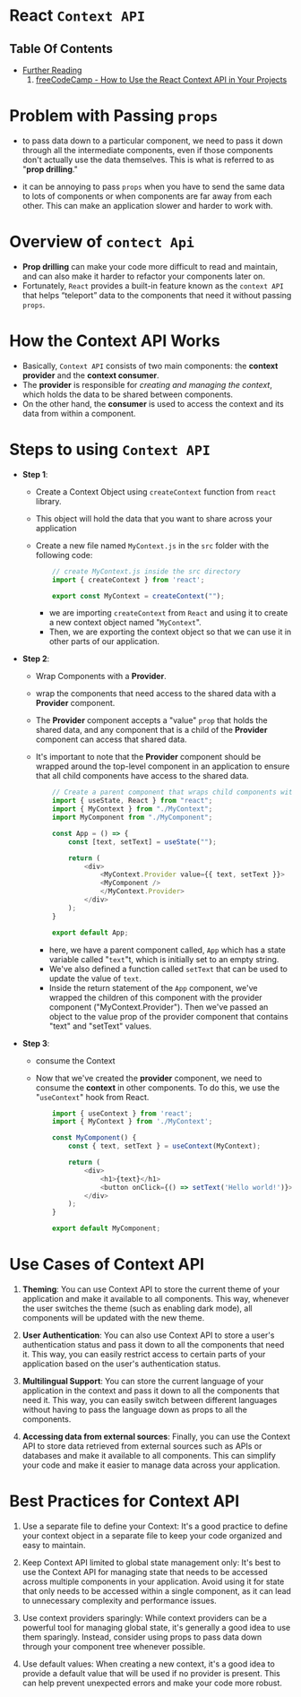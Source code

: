 # React `Context API`

## Table Of Contents
- [Further Reading]()
    1. [freeCodeCamp - How to Use the React Context API in Your Projects](https://www.freecodecamp.org/news/context-api-in-react/)


# Problem with Passing `props`
* to pass data down to a particular component, we need to pass it down through all the intermediate components, even if those components don't actually use the data themselves. This is what is referred to as "__prop drilling__."

* it can be annoying to pass `props` when you have to send the same data to lots of components or when components are far away from each other. This can make an application slower and harder to work with.

# Overview of `contect Api`
* __Prop drilling__ can make your code more difficult to read and maintain, and can also make it harder to refactor your components later on.
* Fortunately, `React` provides a built-in feature known as the `context API` that helps  “teleport” data to the components that need it without passing `props`.

# How the Context API Works
* Basically, `Context API` consists of two main components: the __context provider__ and the __context consumer__. 
* The __provider__ is responsible for _creating and managing the context_, which holds the data to be shared between components. 
* On the other hand, the __consumer__ is used to access the context and its data from within a component.

# Steps to using `Context API`
* __Step 1__:
  * Create a Context Object using `createContext` function from `react` library.
  * This object will hold the data that you want to share across your application
  * Create a new file named `MyContext.js` in the `src` folder with the following code:

    ```js
        // create MyContext.js inside the src directory
        import { createContext } from 'react';

        export const MyContext = createContext("");
    ```
    * we are importing `createContext` from `React` and using it to create a new context object named "`MyContext`".
    * Then, we are exporting the context object so that we can use it in other parts of our application.

* __Step 2__:
  * Wrap Components with a __Provider__.
  * wrap the components that need access to the shared data with a __Provider__ component. 
  * The __Provider__ component accepts a "value" `prop` that holds the shared data, and any component that is a child of the __Provider__ component can access that shared data.
  * It's important to note that the __Provider__ component should be wrapped around the top-level component in an application to ensure that all child components have access to the shared data.

    ```js
        // Create a parent component that wraps child components with a Provider
        import { useState, React } from "react";
        import { MyContext } from "./MyContext";
        import MyComponent from "./MyComponent";

        const App = () => {
            const [text, setText] = useState("");

            return (
                <div>
                    <MyContext.Provider value={{ text, setText }}>
                    <MyComponent />
                    </MyContext.Provider>
                </div>
            );
        }

        export default App;
    ```
    * here, we have a parent component called, `App` which has a state variable called "`text`"t, which is initially set to an empty string.
    * We've also defined a function called `setText` that can be used to update the value of `text`.
    * Inside the return statement of the `App` component, we've wrapped the children of this component with the provider component ("MyContext.Provider"). Then we've passed an object to the value prop of the provider component that contains "text" and "setText" values.

* __Step 3__:
  * consume the Context
  * Now that we've created the __provider__ component, we need to consume the __context__ in other components. To do this, we use the "`useContext`" hook from React.

    ```js
        import { useContext } from 'react';
        import { MyContext } from './MyContext';

        const MyComponent() {
            const { text, setText } = useContext(MyContext);

            return (
                <div>
                    <h1>{text}</h1>
                    <button onClick={() => setText('Hello world!')}>Click the Button!</button>
                </div>
            );
        }

        export default MyComponent;
    ```

# Use Cases of Context API
1. __Theming__: You can use Context API to store the current theme of your application and make it available to all components. This way, whenever the user switches the theme (such as enabling dark mode), all components will be updated with the new theme.

2. __User Authentication__: You can also use Context API to store a user's authentication status and pass it down to all the components that need it. This way, you can easily restrict access to certain parts of your application based on the user's authentication status.

3. __Multilingual Support__: You can store the current language of your application in the context and pass it down to all the components that need it. This way, you can easily switch between different languages without having to pass the language down as props to all the components.

4. __Accessing data from external sources__: Finally, you can use the Context API to store data retrieved from external sources such as APIs or databases and make it available to all components. This can simplify your code and make it easier to manage data across your application.

# Best Practices for Context API
1. Use a separate file to define your Context: It's a good practice to define your context object in a separate file to keep your code organized and easy to maintain.

2. Keep Context API limited to global state management only: It's best to use the Context API for managing state that needs to be accessed across multiple components in your application. Avoid using it for state that only needs to be accessed within a single component, as it can lead to unnecessary complexity and performance issues.

3. Use context providers sparingly: While context providers can be a powerful tool for managing global state, it's generally a good idea to use them sparingly. Instead, consider using props to pass data down through your component tree whenever possible.

4. Use default values: When creating a new context, it's a good idea to provide a default value that will be used if no provider is present. This can help prevent unexpected errors and make your code more robust.